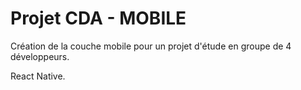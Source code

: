 # Projet CDA - MOBILE

Création de la couche mobile pour un projet d'étude en groupe de 4 développeurs.

React Native.